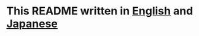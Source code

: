 # This README written in **[English](https://github.com/Sessho-maru/React_Audio/blob/master/README_en.md "Read on English")** and **[Japanese](https://github.com/Sessho-maru/React_Audio/blob/master/README_jp.md "Read on Japanese")**
